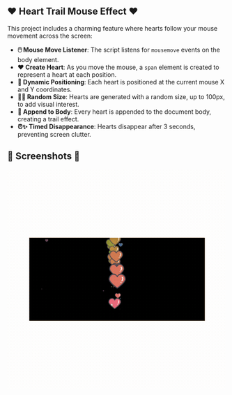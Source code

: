 ## ❤️ Heart Trail Mouse Effect ❤️

This project includes a charming feature where hearts follow your mouse movement across the screen:

- **🖱️ Mouse Move Listener**: The script listens for `mousemove` events on the body element.
- **❤️ Create Heart**: As you move the mouse, a `span` element is created to represent a heart at each position.
- **📍 Dynamic Positioning**: Each heart is positioned at the current mouse X and Y coordinates.
- **🎲📏 Random Size**: Hearts are generated with a random size, up to 100px, to add visual interest.
- **🧩 Append to Body**: Every heart is appended to the document body, creating a trail effect.
- **⏰✨ Timed Disappearance**: Hearts disappear after 3 seconds, preventing screen clutter.

## 📸 Screenshots 📸
![](heart.gif)

